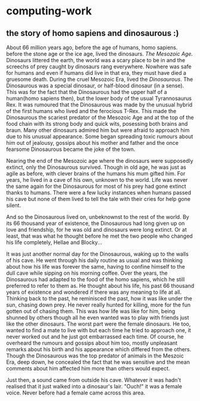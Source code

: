 # computing-work
## the story of homo sapiens and dinosaurous :)
About 66 million years ago, before the age of humans, homo sapiens. before the stone age or the ice age, lived the dinosaurs. *The Mesozoic Age.* Dinosaurs littered the earth, the world was a scary place to be in and the screechs of prey caught by dinosaurs rang everywhere. Nowhere was safe for humans and even if humans did live in that era, they must have died a gruesome death. During the cruel Mesozoic Era, lived the *Dinosaurous*. The Dinosaurous was a special dinosaur, or half-blood dinosaur (in a sense). This was for the fact that the Dinosaurous had the upper half of a human(homo sapiens then), but the lower body of the usual Tyrannosaurus Rex. It was rumoured that the Dinosaurous was made by the unusual hybrid of the first humans who lived and the ferocious T-Rex. This made the Dinosaurous the scariest predator of the Mesozoic Age and at the top of the food chain with its strong body and quick wits, posessing both brains and braun. Many other dinosaurs admired him but were afraid to approach him due to his unusual appearance. Some began spreading toxic rumours about him out of jealousy, gossips about his mother and father and the once fearsome Dinosaurous became the joke of the town. 

Nearing the end of the Mesozoic age where the dinosaurs were supposedly extinct, only the Dinosaurous survived. Though in old age, he was just as agile as before, with clever brains of the humans his mum gifted him. For years, he lived in a cave of his own, unknown to the world. Life was never the same again for the Dinosaurous for most of his prey had gone extinct thanks to humans. There were a few lucky instances when humans passed his cave but none of them lived to tell the tale with their cries for help gone silent. 

And so the Dinosaurous lived on, unbeknownst to the rest of the world. By its 66 thousand year of existence, the Dinosaurous had long given up on love and friendship, for he was old and dinosaurs were long extinct. Or at least, that was what he thought before he met the two people who changed his life completely, Hellae and Blocky...

It was just another normal day for the Dinosaurous, waking up to the walls of his cave. He went through his daily routine as usual and was thinking about how his life was forever the same, having to confine himself to the dull cave while sipping on his morning coffee. Over the years, the Dinosaurous had adapted to the food of the homo sapiens, which he still preferred to refer to them as. He thought about his life, his past 66 thousand years of existence and wondered if there was any meaning to life at all. Thinking back to the past, he reminisced the past, how it was like under the sun, chasing down prey. He never really hunted for killing, more for the fun gotten out of chasing them. This was how life was like for him, being shunned by others though all he even wanted was to play with friends just like the other dinosaurs. The worst part were the female dinosaurs. He too, wanted to find a mate to live with but each time he tried to approach one, it never worked out and he just got embarrassed each time. Of course, he overheard the rumours and gossips about him too, mostly unpleasant remarks about his birth and his appearance which differed from the others. Though the Dinosaurous was the top predator of animals in the Meszoic Era, deep down, he concealed the fact that he was sensitive and the mean comments about him affected him more than others would expect. 

Just then, a sound came from outside his cave. Whatever it was hadn't realised that it just walked into a dinosaur's lair. "Ouch!" it was a female voice. Never before had a female came across this area. 
